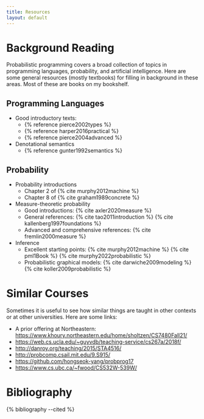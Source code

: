 ```yaml
---
title: Resources
layout: default
---
```


# Background Reading

Probabilistic programming covers a broad collection of topics in programming
languages, probability, and artificial intelligence. Here are some general
resources (mostly textbooks) for filling in background in these areas.
Most of these are books on my bookshelf.

## Programming Languages

* Good introductory texts: 
  - {% reference pierce2002types %}
  - {% reference harper2016practical %}
  - {% reference pierce2004advanced %}
* Denotational semantics
  - {% reference gunter1992semantics %}

## Probability

* Probability introductions
  - Chapter 2 of {% cite murphy2012machine %}
  - Chapter 8 of {% cite graham1989concrete %}
* Measure-theoretic probability
  - Good introductions: {% cite axler2020measure %}
  - General references: {% cite tao2011introduction %} {% cite kallenberg1997foundations %}
  - Advanced and comprehensive references: {% cite fremlin2000measure %}
* Inference
  - Excellent starting points: {% cite murphy2012machine %} {% cite pml1Book %} {% cite murphy2022probabilistic %} 
  - Probabilistic graphical models: {% cite darwiche2009modeling %} {% cite koller2009probabilistic %}

# Similar Courses

Sometimes it is useful to see how similar things are taught in other contexts or at 
other universities. Here are some links:

* A prior offering at Northeastern: https://www.khoury.northeastern.edu/home/sholtzen/CS7480Fall21/
* https://web.cs.ucla.edu/~guyvdb/teaching-service/cs267a/2018f/
* http://danroy.org/teaching/2015/STA4516/
* http://probcomp.csail.mit.edu/9.S915/
* https://github.com/hongseok-yang/probprog17
* https://www.cs.ubc.ca/~fwood/CS532W-539W/

# Bibliography

{% bibliography --cited %}

